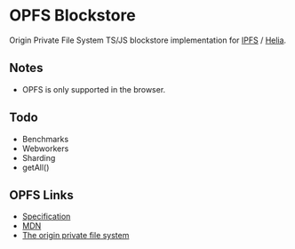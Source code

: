 # OPFS Blockstore

Origin Private File System TS/JS blockstore implementation for
[IPFS](https://ipfs.io) / [Helia](https://github.com/ipfs/helia).

## Notes

- OPFS is only supported in the browser.

## Todo

- Benchmarks
- Webworkers
- Sharding
- getAll()

## OPFS Links

- [Specification](https://fs.spec.whatwg.org/)
- [MDN](https://developer.mozilla.org/en-US/docs/Web/API/File_System_API/Origin_private_file_system)
- [The origin private file system](https://web.dev/articles/origin-private-file-system)
